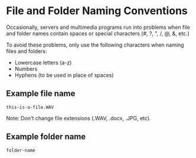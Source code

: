 # File and Folder Naming Conventions

Occasionally, servers and multimedia programs run into problems when file and folder names contain spaces or special characters \(\#, ?, ", &#47;, @, &, etc.\)

To avoid these problems, only use the following characters when naming files and folders:

* Lowercase letters \(a-z\)
* Numbers
* Hyphens \(to be used in place of spaces\)

## Example file name

`this-is-a-file.WAV`

Note: Don't change file extensions \(.WAV, .docx, .JPG, etc\).

## Example folder name

`folder-name`

